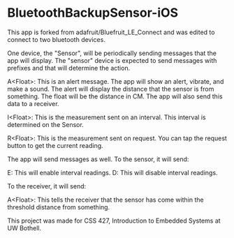 # BluetoothBackupSensor-iOS
This app is forked from adafruit/Bluefruit_LE_Connect and was edited to connect to two bluetooth devices. 

One device, the "Sensor", will be periodically sending messages that the app will display. The "sensor" device is expected to send messages with prefixes and that will determine the action.

A\<Float\>: This is an alert message. The app will show an alert, vibrate, and make a sound. The alert will display the distance that the sensor is from something. The float will be the distance in CM. The app will also send this data to a receiver.

I\<Float\>: This is the measurement sent on an interval. This interval is determined on the Sensor.

R\<Float\>: This is the measurement sent on request. You can tap the request button to get the current reading.

The app will send messages as well. To the sensor, it will send:

E: This will enable interval readings.
D: This will disable interval readings.

To the receiver, it will send:

A\<Float\>: This tells the receiver that the sensor has come within the threshold distance from something.

This project was made for CSS 427, Introduction to Embedded Systems at UW Bothell.
